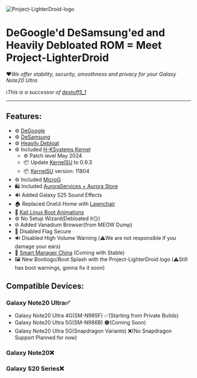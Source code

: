 ![Project-LighterDroid-logo](https://github.com/user-attachments/assets/dcd44bc2-ef5b-4831-835e-cbbf61eda37a)
# **DeGoogle'd DeSamsung'ed and Heavily Debloated ROM = Meet Project-LighterDroid**
❤️*We offer stability, security, smoothness and privacy for your Galaxy Note20 Ultra*

ℹ️*This is a successor of [destuff5_1](https://github.com/galaxy-darkerdroid/destuff-5_1?tab=readme-ov-file)*
***


## Features:
- ⚙️ [DeGoogle](https://xdaforums.com/t/microg-on-s20-fe-5g-with-safetynet-pass-oneui-4-1-oneui-5-0.4435609/)
- ⚙️ [DeSamsung](https://docs.google.com/spreadsheets/d/12jEGQftFUL3vAI03X0Ku1LgoWFQKdwPA_WHuLh_2ics/edit?gid=0#gid=0)
- ⚙️ [Heavily Debloat](https://docs.google.com/spreadsheets/d/12jEGQftFUL3vAI03X0Ku1LgoWFQKdwPA_WHuLh_2ics/edit?gid=0#gid=0)
- ⚙️ Included [H-KSystems Kernel](https://xdaforums.com/t/kernelsu-for-note-20u-n985f-n986b-by-h-k-systems.4628313/)
  - ⚙️ Patch level May 2024
  - 📦 Update [KernelSU](https://github.com/tiann/KernelSU) to 0.9.3
  - 📦 [KernelSU](https://github.com/tiann/KernelSU) version: 11804
- ⚙️ Included [MicroG](https://github.com/SelfRef/noogle-magisk/)
- 🛍️ Included [AuroraServices + Aurora Store](https://auroraoss.com/)
- 🔊 Added Galaxy S25 Sound Effects
- 🏠 Replaced OneUi Home with [Lawnchair](https://github.com/Unofficial-Life/Lawnchair-Launcher-Module)
- 🐉 [Kali Linux Boot Animations](https://github.com/Kadir-Atmaca/samsung-qmg-boot-animations)
- ⚙️ No Setup Wizard(Debloated it😏)
- 🌐 Added Vanadium Browser(from MEOW Dump)
- 🚩 Disabled Flag Secure
- 🔊 Disabled High Volume Warning (⚠️We are not responsible if you damage your ears)
- 🚀 [Smart Manager China](https://github.com/saadelasfur/SmartManager) (Coming with Stable)
- 🖼️ New Bootlogo/Boot Splash with the Project-LighterDroid logo (⚠️Still has boot warnings, gonna fix it soon)

 

## Compatible Devices:
### Galaxy Note20 Ultra✅
- Galaxy Note20 Ultra 4G(SM-N985F) ✅(Starting from Private Builds)
- Galaxy Note20 Ultra 5G(SM-N986B) 🟠(Coming Soon)
- Galaxy Note20 Ultra 5G(Snapdragon Variants) ❌(No Snapdragon Support Planned for now)
### Galaxy Note20❌
### Galaxy S20 Series❌
